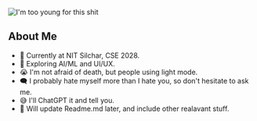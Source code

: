 
![I'm too young for this shit](https://i.ibb.co/9mhHR5pS/I-m-too-young-for-this-shit.png)

## About Me

- 🏨 Currently at NIT Silchar, CSE 2028.
- 🧩 Exploring AI/ML and UI/UX.
- 😭 I'm not afraid of death, but people using light mode.
- 🗨️ I probably hate myself more than I hate you, so don't hesitate to ask me.
- 😅 I'll ChatGPT it and tell you.
- 🤕 Will update Readme.md later, and include other realavant stuff.
